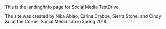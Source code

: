 This is the landing/info page for Social Media TestDrive.

The site was created by Nika Ablao, Carina Crabbe, Sierra Stone, and Cindy Xu at the Cornell Social Media Lab in Spring 2018.
